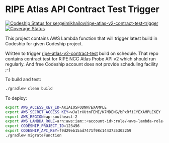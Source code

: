 # RIPE Atlas API Contract Test Trigger

[ ![Codeship Status for sergeimikhailov/ripe-atlas-v2-contract-test-trigger](https://app.codeship.com/projects/b4d78040-f882-0134-33ee-76e4f316aab3/status?branch=master)](https://app.codeship.com/projects/210990) [![Coverage Status](https://coveralls.io/repos/github/sergeimikhailov/ripe-atlas-v2-contract-test-trigger/badge.svg?branch=master)](https://coveralls.io/github/sergeimikhailov/ripe-atlas-v2-contract-test-trigger?branch=master)

This project contains AWS Lambda function that will trigger latest build in Codeship for given Codeship project.

Written to trigger [ripe-atlas-v2-contract-test](//github.com/sergeimikhailov/ripe-atlas-v2-contract-test) build on schedule.
That repo contains contract test for RIPE NCC Atlas Probe API v2 which should run regularly. And free Codeship account does not provide scheduling facility ;-) 

To build and test:
```bash
./gradlew clean build
```

To deploy:
```bash
export AWS_ACCESS_KEY_ID=AKIAIOSFODNN7EXAMPLE
export AWS_SECRET_ACCESS_KEY=wJalrXUtnFEMI/K7MDENG/bPxRfiCYEXAMPLEKEY
export AWS_REGION=ap-southeast-2
export AWS_LAMBDA_ROLE=arn:aws:iam::<account-id>:role/<aws-lambda-role-name>
export CODESHIP_PROJECT_ID=123456
export CODESHIP_API_KEY=f9d29eb15ad7471f98c1443735302259
./gradlew migrateFunction
```

